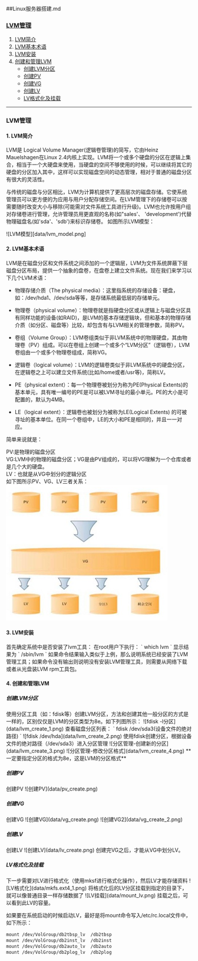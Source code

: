 ##Linux服务器搭建.md
### [LVM管理](#lvm) 
1.  [LVM简介](#lvm_intro)
2.  [LVM基本术语](#lvm_basic)
3.  [LVM安装](#lvm_install)
4.  [创建和管理LVM](#lvm_create_mana)
    - [创建LVM分区](#lvm_create)
    - [创建PV](#pv_create)
    - [创建VG](#vg_create)
    - [创建LV](#lv_create)
    - [LV格式化及挂载](#lv_mount)

------------------------------

<h3 id="lvm">LVM管理</h3>
<h4 id="lvm_intro">1. LVM简介</h4>  
LVM是 Logical Volume Manager(逻辑卷管理)的简写，它由Heinz Mauelshagen在Linux 2.4内核上实现。LVM将一个或多个硬盘的分区在逻辑上集合，相当于一个大硬盘来使用，当硬盘的空间不够使用的时候，可以继续将其它的硬盘的分区加入其中，这样可以实现磁盘空间的动态管理，相对于普通的磁盘分区有很大的灵活性。

与传统的磁盘与分区相比，LVM为计算机提供了更高层次的磁盘存储。它使系统管理员可以更方便的为应用与用户分配存储空间。在LVM管理下的存储卷可以按需要随时改变大小与移除(可能需对文件系统工具进行升级)。LVM也允许按用户组对存储卷进行管理，允许管理员用更直观的名称(如"sales'、 'development')代替物理磁盘名(如'sda'、'sdb')来标识存储卷。
如图所示LVM模型：

![LVM模型][data/lvm_model.png] 

<h4 id="lvm_basic">2. LVM基本术语</h4>
LVM是在磁盘分区和文件系统之间添加的一个逻辑层，LVM为文件系统屏蔽下层磁盘分区布局，提供一个抽象的盘卷，在盘卷上建立文件系统。现在我们来学习以下几个LVM术语：

  - 物理存储介质（The physical media）：这里指系统的存储设备：硬盘，如：/dev/hda1、/dev/sda等等，是存储系统最低层的存储单元。

  - 物理卷（physical volume）：物理卷就是指硬盘分区或从逻辑上与磁盘分区具有同样功能的设备(如RAID)，是LVM的基本存储逻辑块，但和基本的物理存储介质（如分区、磁盘等）比较，却包含有与LVM相关的管理参数，简称PV。

  - 卷组（Volume Group）：LVM卷组类似于非LVM系统中的物理硬盘，其由物理卷（PV）组成。可以在卷组上创建一个或多个“LVM分区”（逻辑卷），LVM卷组由一个或多个物理卷组成，简称VG。

  - 逻辑卷（logical volume）：LVM的逻辑卷类似于非LVM系统中的硬盘分区，在逻辑卷之上可以建立文件系统(比如/home或者/usr等)，简称LV。

  - PE（physical extent）：每一个物理卷被划分为称为PE(Physical Extents)的基本单元，具有唯一编号的PE是可以被LVM寻址的最小单元。PE的大小是可配置的，默认为4MB。

  - LE（logical extent）：逻辑卷也被划分为被称为LE(Logical Extents) 的可被寻址的基本单位。在同一个卷组中，LE的大小和PE是相同的，并且一一对应。

简单来说就是：  

PV:是物理的磁盘分区  
VG:LVM中的物理的磁盘分区；VG是由PV组成的，可以将VG理解为一个仓库或者是几个大的硬盘。  
LV：也就是从VG中划分的逻辑分区  
如下图所示PV、VG、LV三者关系：  
![PV VG LV三者关系](data/pv_vg_lv.png)

<h4 id="lvm_install">3. LVM安装</h4>
首先确定系统中是否安装了lvm工具：  
在root用户下执行：  
`
which lvm
`  
显示结果为  
`  /sbin/lvm
`  
如果命令结果输入类似于上例，那么说明系统已经安装了LVM管理工具；如果命令没有输出则说明没有安装LVM管理工具，则需要从网络下载或者从光盘装LVM rpm工具包。

<h4 id="lvm_install">4. 创建和管理LVM</h4>
<h5 id="lvm_create">创建LVM分区</h5>
使用分区工具（如：fdisk等）创建LVM分区，方法和创建其他一般分区的方式是一样的，区别仅仅是LVM的分区类型为8e。如下列图所示：  
![fdisk -l分区](data/lvm_create_1.png)  
查看磁盘分区列表：
`
fdisk /dev/sda3(设备文件的绝对路径)
`  
![fdisk /dev/hda](data/lvm_create_2.png)   
使用fdisk创建分区，根据设备文件的绝对路径（/dev/sda3）进入分区管理  
![分区管理-创建新的分区](data/lvm_create_3.png)  
![分区管理-修改分区格式](data/lvm_create_4.png)  
**一定要指定分区的格式为8e，这是LVM的分区格式**  
<h5 id="pv_create">创建PV</h5>
创建PV  
![创建PV](data/pv_create.png)
<h5 id="vg_create">创建VG</h5>
创建VG  
![创建VG](data/vg_create.png)  
![创建VG2](data/vg_create_2.png)  
<h5 id="lv_create">创建LV</h5>
创建LV  
![创建LV](data/lv_create.png)  
创建完VG之后，才能从VG中划分LV。
<h5 id="lv_mount">LV格式化及挂载</h5>
下一步需要对LV进行格式化（使用mksf进行格式化操作），然后LV才能存储资料  
![LV格式化](data/mkfs.ext4_1.png)  
将格式化后的LV分区挂载到指定的目录下，就可以像普通目录一样存储数据了  
![LV挂载](data/mount_lv.png)  
挂载之后，可以看到此LV的容量。

如果要在系统启动的时候启动LV，最好是将mount命令写入/etc/rc.local文件中，如下所示： 
```
mount /dev/VolGroup/db2tbsp_lv  /db2tbsp
mount /dev/VolGroup/db2inst_lv  /db2inst
mount /dev/VolGroup/db2auto_lv  /db2auto
mount /dev/VolGroup/db2plog_lv  /db2plog

```
